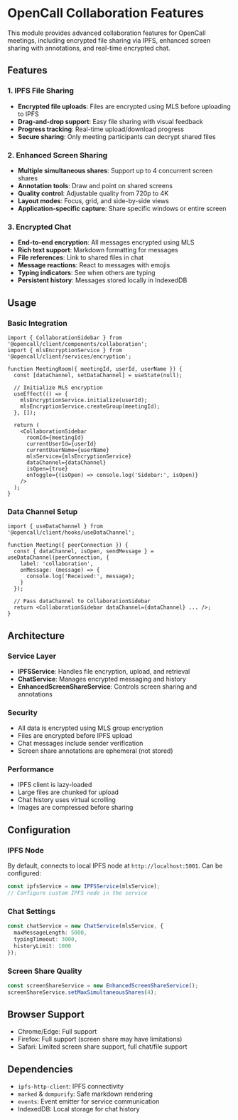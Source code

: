 # OpenCall Collaboration Features

This module provides advanced collaboration features for OpenCall meetings, including encrypted file sharing via IPFS, enhanced screen sharing with annotations, and real-time encrypted chat.

## Features

### 1. IPFS File Sharing
- **Encrypted file uploads**: Files are encrypted using MLS before uploading to IPFS
- **Drag-and-drop support**: Easy file sharing with visual feedback
- **Progress tracking**: Real-time upload/download progress
- **Secure sharing**: Only meeting participants can decrypt shared files

### 2. Enhanced Screen Sharing
- **Multiple simultaneous shares**: Support up to 4 concurrent screen shares
- **Annotation tools**: Draw and point on shared screens
- **Quality control**: Adjustable quality from 720p to 4K
- **Layout modes**: Focus, grid, and side-by-side views
- **Application-specific capture**: Share specific windows or entire screen

### 3. Encrypted Chat
- **End-to-end encryption**: All messages encrypted using MLS
- **Rich text support**: Markdown formatting for messages
- **File references**: Link to shared files in chat
- **Message reactions**: React to messages with emojis
- **Typing indicators**: See when others are typing
- **Persistent history**: Messages stored locally in IndexedDB

## Usage

### Basic Integration

```tsx
import { CollaborationSidebar } from '@opencall/client/components/collaboration';
import { mlsEncryptionService } from '@opencall/client/services/encryption';

function MeetingRoom({ meetingId, userId, userName }) {
  const [dataChannel, setDataChannel] = useState(null);
  
  // Initialize MLS encryption
  useEffect(() => {
    mlsEncryptionService.initialize(userId);
    mlsEncryptionService.createGroup(meetingId);
  }, []);

  return (
    <CollaborationSidebar
      roomId={meetingId}
      currentUserId={userId}
      currentUserName={userName}
      mlsService={mlsEncryptionService}
      dataChannel={dataChannel}
      isOpen={true}
      onToggle={(isOpen) => console.log('Sidebar:', isOpen)}
    />
  );
}
```

### Data Channel Setup

```tsx
import { useDataChannel } from '@opencall/client/hooks/useDataChannel';

function Meeting({ peerConnection }) {
  const { dataChannel, isOpen, sendMessage } = useDataChannel(peerConnection, {
    label: 'collaboration',
    onMessage: (message) => {
      console.log('Received:', message);
    }
  });

  // Pass dataChannel to CollaborationSidebar
  return <CollaborationSidebar dataChannel={dataChannel} ... />;
}
```

## Architecture

### Service Layer
- **IPFSService**: Handles file encryption, upload, and retrieval
- **ChatService**: Manages encrypted messaging and history
- **EnhancedScreenShareService**: Controls screen sharing and annotations

### Security
- All data is encrypted using MLS group encryption
- Files are encrypted before IPFS upload
- Chat messages include sender verification
- Screen share annotations are ephemeral (not stored)

### Performance
- IPFS client is lazy-loaded
- Large files are chunked for upload
- Chat history uses virtual scrolling
- Images are compressed before sharing

## Configuration

### IPFS Node
By default, connects to local IPFS node at `http://localhost:5001`. Can be configured:

```typescript
const ipfsService = new IPFSService(mlsService);
// Configure custom IPFS node in the service
```

### Chat Settings
```typescript
const chatService = new ChatService(mlsService, {
  maxMessageLength: 5000,
  typingTimeout: 3000,
  historyLimit: 1000
});
```

### Screen Share Quality
```typescript
const screenShareService = new EnhancedScreenShareService();
screenShareService.setMaxSimultaneousShares(4);
```

## Browser Support
- Chrome/Edge: Full support
- Firefox: Full support (screen share may have limitations)
- Safari: Limited screen share support, full chat/file support

## Dependencies
- `ipfs-http-client`: IPFS connectivity
- `marked` & `dompurify`: Safe markdown rendering
- `events`: Event emitter for service communication
- IndexedDB: Local storage for chat history